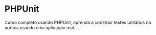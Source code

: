 # PHPUnit
Curso completo usando PHPUnit, aprenda a construir testes unitários na prática usando uma aplicação real....
